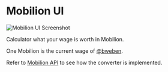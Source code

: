 # Mobilion UI

![Mobilion UI Screenshot](https://i.imgur.com/HLZlrJ7.png)

Calculator what your wage is worth in Mobilion.

One Mobilion is the current wage of [@bweben](https://github.com/bweben).

Refer to [Mobilion API](https://github.com/jmesserli/mobilion-api) to see how the converter is implemented.